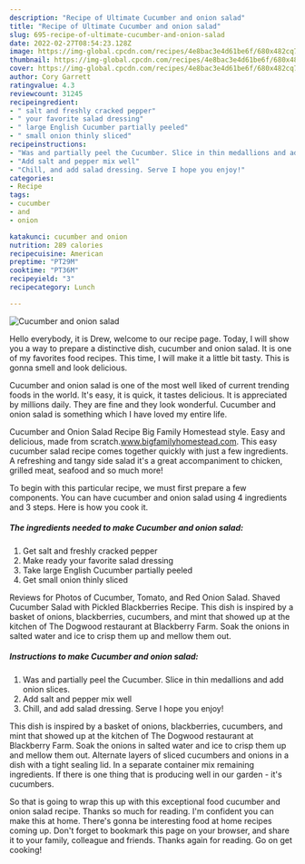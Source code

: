 ```yaml
---
description: "Recipe of Ultimate Cucumber and onion salad"
title: "Recipe of Ultimate Cucumber and onion salad"
slug: 695-recipe-of-ultimate-cucumber-and-onion-salad
date: 2022-02-27T08:54:23.128Z
image: https://img-global.cpcdn.com/recipes/4e8bac3e4d61be6f/680x482cq70/cucumber-and-onion-salad-recipe-main-photo.jpg
thumbnail: https://img-global.cpcdn.com/recipes/4e8bac3e4d61be6f/680x482cq70/cucumber-and-onion-salad-recipe-main-photo.jpg
cover: https://img-global.cpcdn.com/recipes/4e8bac3e4d61be6f/680x482cq70/cucumber-and-onion-salad-recipe-main-photo.jpg
author: Cory Garrett
ratingvalue: 4.3
reviewcount: 31245
recipeingredient:
- " salt and freshly cracked pepper"
- " your favorite salad dressing"
- " large English Cucumber partially peeled"
- " small onion thinly sliced"
recipeinstructions:
- "Was and partially peel the Cucumber. Slice in thin medallions and add onion slices."
- "Add salt and pepper mix well"
- "Chill, and add salad dressing. Serve I hope you enjoy!"
categories:
- Recipe
tags:
- cucumber
- and
- onion

katakunci: cucumber and onion 
nutrition: 289 calories
recipecuisine: American
preptime: "PT29M"
cooktime: "PT36M"
recipeyield: "3"
recipecategory: Lunch

---
```



![Cucumber and onion salad](https://img-global.cpcdn.com/recipes/4e8bac3e4d61be6f/680x482cq70/cucumber-and-onion-salad-recipe-main-photo.jpg)

Hello everybody, it is Drew, welcome to our recipe page. Today, I will show you a way to prepare a distinctive dish, cucumber and onion salad. It is one of my favorites food recipes. This time, I will make it a little bit tasty. This is gonna smell and look delicious.

Cucumber and onion salad is one of the most well liked of current trending foods in the world. It's easy, it is quick, it tastes delicious. It is appreciated by millions daily. They are fine and they look wonderful. Cucumber and onion salad is something which I have loved my entire life.

Cucumber and Onion Salad Recipe Big Family Homestead style. Easy and delicious, made from scratch.www.bigfamilyhomestead.com. This easy cucumber salad recipe comes together quickly with just a few ingredients. A refreshing and tangy side salad it&#39;s a great accompaniment to chicken, grilled meat, seafood and so much more!


To begin with this particular recipe, we must first prepare a few components. You can have cucumber and onion salad using 4 ingredients and 3 steps. Here is how you cook it.

<!--inarticleads1-->

##### The ingredients needed to make Cucumber and onion salad:

1. Get  salt and freshly cracked pepper
1. Make ready  your favorite salad dressing
1. Take  large English Cucumber partially peeled
1. Get  small onion thinly sliced


Reviews for Photos of Cucumber, Tomato, and Red Onion Salad. Shaved Cucumber Salad with Pickled Blackberries Recipe. This dish is inspired by a basket of onions, blackberries, cucumbers, and mint that showed up at the kitchen of The Dogwood restaurant at Blackberry Farm. Soak the onions in salted water and ice to crisp them up and mellow them out. 

<!--inarticleads2-->

##### Instructions to make Cucumber and onion salad:

1. Was and partially peel the Cucumber. Slice in thin medallions and add onion slices.
1. Add salt and pepper mix well
1. Chill, and add salad dressing. Serve I hope you enjoy!


This dish is inspired by a basket of onions, blackberries, cucumbers, and mint that showed up at the kitchen of The Dogwood restaurant at Blackberry Farm. Soak the onions in salted water and ice to crisp them up and mellow them out. Alternate layers of sliced cucumbers and onions in a dish with a tight sealing lid. In a separate container mix remaining ingredients. If there is one thing that is producing well in our garden - it&#39;s cucumbers. 

So that is going to wrap this up with this exceptional food cucumber and onion salad recipe. Thanks so much for reading. I'm confident you can make this at home. There's gonna be interesting food at home recipes coming up. Don't forget to bookmark this page on your browser, and share it to your family, colleague and friends. Thanks again for reading. Go on get cooking!
